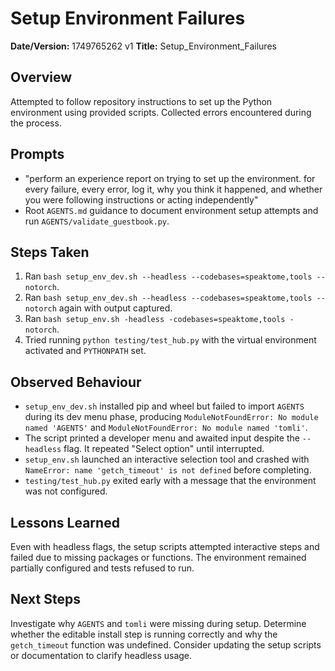 # Setup Environment Failures

**Date/Version:** 1749765262 v1
**Title:** Setup_Environment_Failures

## Overview
Attempted to follow repository instructions to set up the Python environment using provided scripts. Collected errors encountered during the process.

## Prompts
- "perform an experience report on trying to set up the environment. for every failure, every error, log it, why you think it happened, and whether you were following instructions or acting independently"
- Root `AGENTS.md` guidance to document environment setup attempts and run `AGENTS/validate_guestbook.py`.

## Steps Taken
1. Ran `bash setup_env_dev.sh --headless --codebases=speaktome,tools --notorch`.
2. Ran `bash setup_env_dev.sh --headless --codebases=speaktome,tools --notorch` again with output captured.
3. Ran `bash setup_env.sh -headless -codebases=speaktome,tools -notorch`.
4. Tried running `python testing/test_hub.py` with the virtual environment activated and `PYTHONPATH` set.

## Observed Behaviour
- `setup_env_dev.sh` installed pip and wheel but failed to import `AGENTS` during its dev menu phase, producing `ModuleNotFoundError: No module named 'AGENTS'` and `ModuleNotFoundError: No module named 'tomli'`.
- The script printed a developer menu and awaited input despite the `--headless` flag. It repeated "Select option" until interrupted.
- `setup_env.sh` launched an interactive selection tool and crashed with `NameError: name 'getch_timeout' is not defined` before completing.
- `testing/test_hub.py` exited early with a message that the environment was not configured.

## Lessons Learned
Even with headless flags, the setup scripts attempted interactive steps and failed due to missing packages or functions. The environment remained partially configured and tests refused to run.

## Next Steps
Investigate why `AGENTS` and `tomli` were missing during setup. Determine whether the editable install step is running correctly and why the `getch_timeout` function was undefined. Consider updating the setup scripts or documentation to clarify headless usage.

